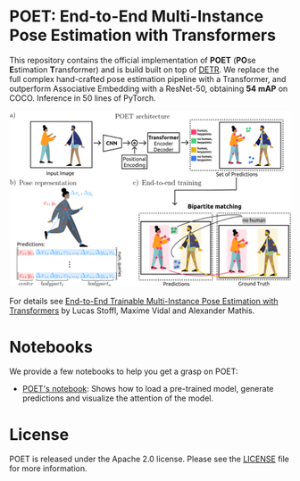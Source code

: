 **POET**: End-to-End Multi-Instance Pose Estimation with Transformers
========
This repository contains the official implementation of **POET** (**PO**se **E**stimation **T**ransformer) and is build built on top of [DETR](https://github.com/facebookresearch/detr).
We replace the full complex hand-crafted pose estimation pipeline with a Transformer, and outperform Associative Embedding with a ResNet-50, obtaining **54 mAP** on COCO. Inference in 50 lines of PyTorch.

![POET](.github/POET.png)


For details see [End-to-End Trainable Multi-Instance Pose Estimation with Transformers](https://arxiv.org/abs/2103.12115) by Lucas Stoffl, Maxime Vidal and Alexander Mathis.



# Notebooks

We provide a few notebooks to help you get a grasp on POET:
* [POET's notebook](): Shows how to load a pre-trained model, generate predictions and visualize the attention of the model.


# License
POET is released under the Apache 2.0 license. Please see the [LICENSE](LICENSE) file for more information.

